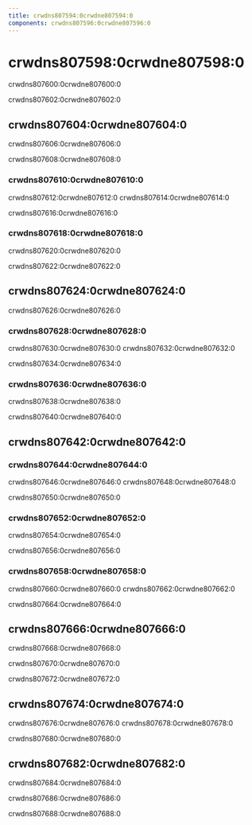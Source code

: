 ```yaml
---
title: crwdns807594:0crwdne807594:0
components: crwdns807596:0crwdne807596:0
---
```

# crwdns807598:0crwdne807598:0

<p class="description">crwdns807600:0crwdne807600:0</p>

crwdns807602:0crwdne807602:0

## crwdns807604:0crwdne807604:0

crwdns807606:0crwdne807606:0

crwdns807608:0crwdne807608:0

### crwdns807610:0crwdne807610:0

crwdns807612:0crwdne807612:0 crwdns807614:0crwdne807614:0

crwdns807616:0crwdne807616:0

### crwdns807618:0crwdne807618:0

crwdns807620:0crwdne807620:0

crwdns807622:0crwdne807622:0

## crwdns807624:0crwdne807624:0

crwdns807626:0crwdne807626:0

### crwdns807628:0crwdne807628:0

crwdns807630:0crwdne807630:0 crwdns807632:0crwdne807632:0

crwdns807634:0crwdne807634:0

### crwdns807636:0crwdne807636:0

crwdns807638:0crwdne807638:0

crwdns807640:0crwdne807640:0

## crwdns807642:0crwdne807642:0

### crwdns807644:0crwdne807644:0

crwdns807646:0crwdne807646:0 crwdns807648:0crwdne807648:0

crwdns807650:0crwdne807650:0

### crwdns807652:0crwdne807652:0

crwdns807654:0crwdne807654:0

crwdns807656:0crwdne807656:0

### crwdns807658:0crwdne807658:0

crwdns807660:0crwdne807660:0 crwdns807662:0crwdne807662:0

crwdns807664:0crwdne807664:0

## crwdns807666:0crwdne807666:0

crwdns807668:0crwdne807668:0

crwdns807670:0crwdne807670:0

crwdns807672:0crwdne807672:0

## crwdns807674:0crwdne807674:0

crwdns807676:0crwdne807676:0 crwdns807678:0crwdne807678:0

crwdns807680:0crwdne807680:0

## crwdns807682:0crwdne807682:0

crwdns807684:0crwdne807684:0

crwdns807686:0crwdne807686:0

crwdns807688:0crwdne807688:0